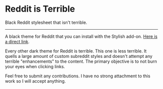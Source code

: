 # Reddit is Terrible
Black Reddit stylesheet that isn't terrible.

---

A black theme for Reddit that you can install with the Stylish add-on. [Here is a direct link](https://userstyles.org/styles/134895/reddit-is-terrible).

Every other dark theme for Reddit is terrible. This one is less terrible. It quells a large amount of custom subreddit styles and doesn't attempt any terrible "enhancements" to the content. The primary objective is to not burn your eyes when clicking links.

Feel free to submit any contributions. I have no strong attachment to this work so I will accept anything.
